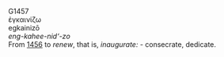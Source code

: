 <body>
  <p>G1457<br>  ἐγκαινίζω  <br> egkainizō  <br><i>eng-kahee-nid‘-zo </i><br>From <a href="g1456.htm">1456</a>  to <i>renew</i>, that is, <i>inaugurate:</i> - consecrate, dedicate.<br></p>
 </body>